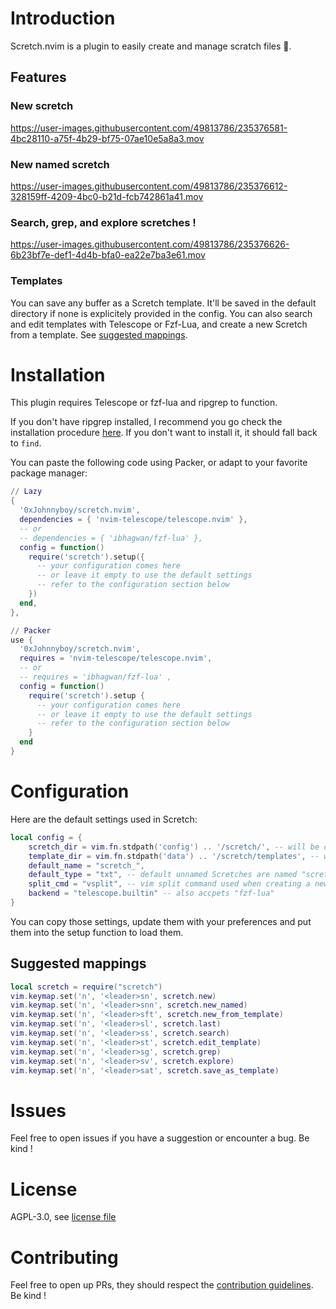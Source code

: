 # Introduction

Scretch.nvim is a plugin to easily create and manage scratch files 🙂.

## Features
### New scretch

https://user-images.githubusercontent.com/49813786/235376581-4bc28110-a75f-4b29-bf75-07ae10e5a8a3.mov

### New named scretch

https://user-images.githubusercontent.com/49813786/235376612-328159ff-4209-4bc0-b21d-fcb742861a41.mov

### Search, grep, and explore scretches !

https://user-images.githubusercontent.com/49813786/235376626-6b23bf7e-def1-4d4b-bfa0-ea22e7ba3e61.mov

### Templates

You can save any buffer as a Scretch template. It'll be saved in the default directory if none is explicitely provided in the config.
You can also search and edit templates with Telescope or Fzf-Lua, and create a new Scretch from a template.
See [suggested mappings](#suggested-mappings).

# Installation

This plugin requires Telescope or fzf-lua and ripgrep to function.

If you don't have ripgrep installed, I recommend you go check the installation procedure [here](https://github.com/BurntSushi/ripgrep#installation).
If you don't want to install it, it should fall back to `find`.

You can paste the following code using Packer, or adapt to your favorite package manager:

```lua
// Lazy
{
  '0xJohnnyboy/scretch.nvim',
  dependencies = { 'nvim-telescope/telescope.nvim' },
  -- or
  -- dependencies = { 'ibhagwan/fzf-lua' },
  config = function()
    require('scretch').setup({
      -- your configuration comes here
      -- or leave it empty to use the default settings
      -- refer to the configuration section below
    })
  end,
},

// Packer
use {
  '0xJohnnyboy/scretch.nvim',
  requires = 'nvim-telescope/telescope.nvim',
  -- or
  -- requires = 'ibhagwan/fzf-lua' ,
  config = function()
    require('scretch').setup {
      -- your configuration comes here
      -- or leave it empty to use the default settings
      -- refer to the configuration section below
    }
  end
}
```

# Configuration

Here are the default settings used in Scretch:
```lua
local config = {
    scretch_dir = vim.fn.stdpath('config') .. '/scretch/', -- will be created if it doesn't exist
    template_dir = vim.fn.stdpath('data') .. '/scretch/templates', -- will be created if it doesn't exist
    default_name = "scretch_",
    default_type = "txt", -- default unnamed Scretches are named "scretch_*.txt"
    split_cmd = "vsplit", -- vim split command used when creating a new Scretch
    backend = "telescope.builtin" -- also accpets "fzf-lua"
}
```
You can copy those settings, update them with your preferences and put them into the setup function to load them.

## Suggested mappings

```lua
local scretch = require("scretch")
vim.keymap.set('n', '<leader>sn', scretch.new)
vim.keymap.set('n', '<leader>snn', scretch.new_named)
vim.keymap.set('n', '<leader>sft', scretch.new_from_template)
vim.keymap.set('n', '<leader>sl', scretch.last)
vim.keymap.set('n', '<leader>ss', scretch.search)
vim.keymap.set('n', '<leader>st', scretch.edit_template)
vim.keymap.set('n', '<leader>sg', scretch.grep)
vim.keymap.set('n', '<leader>sv', scretch.explore)
vim.keymap.set('n', '<leader>sat', scretch.save_as_template)
```

# Issues

Feel free to open issues if you have a suggestion or encounter a bug. Be kind !

# License

AGPL-3.0, see [license file](./LICENSE.md)

# Contributing

Feel free to open up PRs, they should respect the [contribution guidelines](./CONTRIBUTING.md). Be kind ! 
